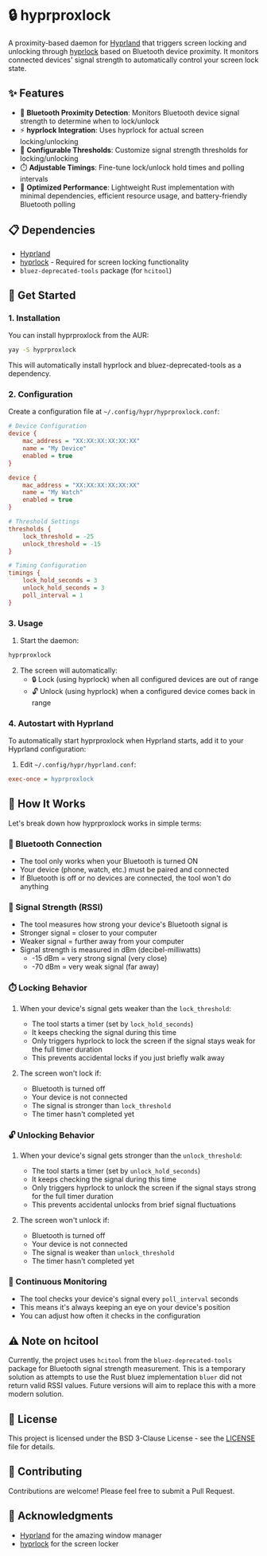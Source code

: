 # 🔒 hyprproxlock

A proximity-based daemon for [Hyprland](https://hyprland.org/) that triggers screen locking and unlocking through [hyprlock](https://github.com/hyprwm/hyprlock) based on Bluetooth device proximity. It monitors connected devices' signal strength to automatically control your screen lock state.

## ✨ Features

- 🔵 **Bluetooth Proximity Detection**: Monitors Bluetooth device signal strength to determine when to lock/unlock
- ⚡ **hyprlock Integration**: Uses hyprlock for actual screen locking/unlocking
- 🔄 **Configurable Thresholds**: Customize signal strength thresholds for locking/unlocking
- ⏱️ **Adjustable Timings**: Fine-tune lock/unlock hold times and polling intervals
- 🚀 **Optimized Performance**: Lightweight Rust implementation with minimal dependencies, efficient resource usage, and battery-friendly Bluetooth polling

## 📋 Dependencies

- [Hyprland](https://hyprland.org/)
- [hyprlock](https://github.com/hyprwm/hyprlock) - Required for screen locking functionality
- `bluez-deprecated-tools` package (for `hcitool`)

## 🚀 Get Started

### 1. Installation
You can install hyprproxlock from the AUR:

```bash
yay -S hyprproxlock
```

This will automatically install hyprlock and bluez-deprecated-tools as a dependency.

### 2. Configuration

Create a configuration file at `~/.config/hypr/hyprproxlock.conf`:

```ini
# Device Configuration
device {
    mac_address = "XX:XX:XX:XX:XX:XX"
    name = "My Device"
    enabled = true
}

device {
    mac_address = "XX:XX:XX:XX:XX:XX"
    name = "My Watch"
    enabled = true
}

# Threshold Settings
thresholds {
    lock_threshold = -25
    unlock_threshold = -15
}

# Timing Configuration
timings {
    lock_hold_seconds = 3
    unlock_hold_seconds = 3
    poll_interval = 1
}
```

### 3. Usage

1. Start the daemon:

```bash
hyprproxlock
```

2. The screen will automatically:
   - 🔒 Lock (using hyprlock) when all configured devices are out of range
   - 🔓 Unlock (using hyprlock) when a configured device comes back in range

### 4. Autostart with Hyprland

To automatically start hyprproxlock when Hyprland starts, add it to your Hyprland configuration:

1. Edit `~/.config/hypr/hyprland.conf`:
```ini
exec-once = hyprproxlock
```

## 🤔 How It Works

Let's break down how hyprproxlock works in simple terms:

### 🔵 Bluetooth Connection
- The tool only works when your Bluetooth is turned ON
- Your device (phone, watch, etc.) must be paired and connected
- If Bluetooth is off or no devices are connected, the tool won't do anything

### 📶 Signal Strength (RSSI)
- The tool measures how strong your device's Bluetooth signal is
- Stronger signal = closer to your computer
- Weaker signal = further away from your computer
- Signal strength is measured in dBm (decibel-milliwatts)
  - -15 dBm = very strong signal (very close)
  - -70 dBm = very weak signal (far away)

### ⏱️ Locking Behavior
1. When your device's signal gets weaker than the `lock_threshold`:
   - The tool starts a timer (set by `lock_hold_seconds`)
   - It keeps checking the signal during this time
   - Only triggers hyprlock to lock the screen if the signal stays weak for the full timer duration
   - This prevents accidental locks if you just briefly walk away

2. The screen won't lock if:
   - Bluetooth is turned off
   - Your device is not connected
   - The signal is stronger than `lock_threshold`
   - The timer hasn't completed yet

### 🔓 Unlocking Behavior
1. When your device's signal gets stronger than the `unlock_threshold`:
   - The tool starts a timer (set by `unlock_hold_seconds`)
   - It keeps checking the signal during this time
   - Only triggers hyprlock to unlock the screen if the signal stays strong for the full timer duration
   - This prevents accidental unlocks from brief signal fluctuations

2. The screen won't unlock if:
   - Bluetooth is turned off
   - Your device is not connected
   - The signal is weaker than `unlock_threshold`
   - The timer hasn't completed yet

### 🔄 Continuous Monitoring
- The tool checks your device's signal every `poll_interval` seconds
- This means it's always keeping an eye on your device's position
- You can adjust how often it checks in the configuration

## ⚠️ Note on hcitool

Currently, the project uses `hcitool` from the `bluez-deprecated-tools` package for Bluetooth signal strength measurement. This is a temporary solution as attempts to use the Rust bluez implementation `bluer` did not return valid RSSI values. Future versions will aim to replace this with a more modern solution.

## 📝 License

This project is licensed under the BSD 3-Clause License - see the [LICENSE](LICENSE) file for details.

## 🤝 Contributing

Contributions are welcome! Please feel free to submit a Pull Request.

## 🙏 Acknowledgments

- [Hyprland](https://hyprland.org/) for the amazing window manager
- [hyprlock](https://github.com/hyprwm/hyprlock) for the screen locker 